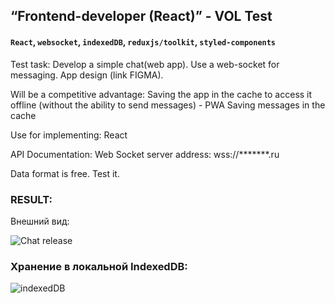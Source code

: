 ## “Frontend-developer (React)” - VOL Test

#### `React`, `websocket`, `indexedDB`, `reduxjs/toolkit`, `styled-components`

Test task:
Develop a simple chat(web app). Use a web-socket for messaging. App design (link FIGMA).

Will be a competitive advantage:
Saving the app in the cache to access it offline (without the ability to send messages) - PWA
Saving messages in the cache

Use for implementing:
React

API Documentation:
Web Socket server address: wss://*******.ru

Data format is free. Test it.

### RESULT:
Внешний вид:

<img alt="Chat release" src="https://s78vla.storage.yandex.net/rdisk/14d2ce15b686ccaed734a744a79d73380175f0d9c8aaa20d3146f02e1ca310d7/618d356b/0uOTq58KPWkvqUgNqw35VgLaYOiiNyicci5mWJdZqN_8SFzTgHrkOBVrbL2a7tYyqqtsivi1kUb1NElgkLz_qg==?uid=192293334&filename=chat1.png&disposition=inline&hash=&limit=0&content_type=image%2Fpng&owner_uid=192293334&fsize=240088&hid=011d3c9fd211a28ac7ca19de5e89fc2d&media_type=image&tknv=v2&etag=f97d2857212df6bb65536e80cda60f6e&rtoken=wHMiAyXObUTo&force_default=yes&ycrid=na-d40e7e1073fd6a6bfb2d9494075861f7-downloader21e&ts=5d084ec57f0c0&s=2c9baf4ca8f7abba8ca5da021337e5f49c6e247aa4846a1f4ef8d081ee0a6f4f&pb=U2FsdGVkX1-O1_AwOUZzP9A0Hrjp95VXCun-rw1jV6jVg1-VdvBzT7-6nZPqDfU9n4gur_ONZCjw7hXfPjaitSKqRQE2fUyMyu9kx8HmdD4" />

###  Хранение в локальной IndexedDB:

<img alt="indexedDB" src="https://s274vla.storage.yandex.net/rdisk/2e009464e2b5ce87154aec0b47c09347c608ac757433f4b25ab14e2ee3527abe/618d35f6/0uOTq58KPWkvqUgNqw35VovMPJZk_GHdBQoBrujWwSX8A9OtIQroRGI5udVgMBxvq_J9lfYr-oDAHm6DayF4nw==?uid=192293334&filename=chat2.png&disposition=inline&hash=&limit=0&content_type=image%2Fpng&owner_uid=192293334&fsize=311661&hid=b8b30519669f37fe0d59faa710adb5bf&media_type=image&tknv=v2&etag=5df9c0608bbc3a28770f96482fa3de99&rtoken=O2gwSzy1Zi00&force_default=yes&ycrid=na-9ec3e1ba15ee103f0f32f3ed4eb731ce-downloader21e&ts=5d084f4a0e980&s=a9551fba924c54160647e3a796cf021f78053ee8ca00dbd128c29a32c7921d78&pb=U2FsdGVkX18bMCqGxrc3EX6Jr1w_mhbRKqlJ9YWdsY0gzEtqpIdTnfK3G9JMRJQf_6RayrMTN38hOyp4I69IGHyu7cyf7ffka5ppRDDwa0o" />
